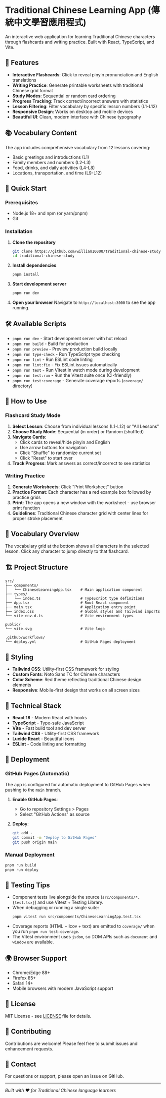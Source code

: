# Traditional Chinese Learning App (傳統中文學習應用程式)

An interactive web application for learning Traditional Chinese characters through flashcards and writing practice. Built with React, TypeScript, and Vite.

## 🌟 Features

- **Interactive Flashcards**: Click to reveal pinyin pronunciation and English translations
- **Writing Practice**: Generate printable worksheets with traditional Chinese grid format
- **Study Modes**: Sequential or random card ordering
- **Progress Tracking**: Track correct/incorrect answers with statistics
- **Lesson Filtering**: Filter vocabulary by specific lesson numbers (L1-L12)
- **Responsive Design**: Works on desktop and mobile devices
- **Beautiful UI**: Clean, modern interface with Chinese typography

## 📚 Vocabulary Content

The app includes comprehensive vocabulary from 12 lessons covering:
- Basic greetings and introductions (L1)
- Family members and numbers (L2-L3)
- Food, drinks, and daily activities (L4-L8)
- Locations, transportation, and time (L9-L12)

## 🚀 Quick Start

### Prerequisites

- Node.js 18+ and npm (or yarn/pnpm)
- Git

### Installation

1. **Clone the repository**
   ```bash
   git clone https://github.com/william10000/traditional-chinese-study.git
   cd traditional-chinese-study
   ```

2. **Install dependencies**
   ```bash
   pnpm install
   ```

3. **Start development server**
   ```bash
   pnpm run dev
   ```

4. **Open your browser**
   Navigate to `http://localhost:3000` to see the app running.

## 🛠️ Available Scripts

- `pnpm run dev` - Start development server with hot reload
- `pnpm run build` - Build for production
- `pnpm run preview` - Preview production build locally
- `pnpm run type-check` - Run TypeScript type checking
- `pnpm run lint` - Run ESLint code linting
- `pnpm run lint:fix` - Fix ESLint issues automatically
- `pnpm run test` - Run Vitest in watch mode during development
- `pnpm run test:run` - Run the Vitest suite once (CI-friendly)
- `pnpm run test:coverage` - Generate coverage reports (`coverage/` directory)

## 🎯 How to Use

### Flashcard Study Mode

1. **Select Lesson**: Choose from individual lessons (L1-L12) or "All Lessons"
2. **Choose Study Mode**: Sequential (in order) or Random (shuffled)
3. **Navigate Cards**:
   - Click cards to reveal/hide pinyin and English
   - Use arrow buttons for navigation
   - Click "Shuffle" to randomize current set
   - Click "Reset" to start over
4. **Track Progress**: Mark answers as correct/incorrect to see statistics

### Writing Practice

1. **Generate Worksheets**: Click "Print Worksheet" button
2. **Practice Format**: Each character has a red example box followed by practice grids
3. **Print**: The app opens a new window with the worksheet - use browser print function
4. **Guidelines**: Traditional Chinese character grid with center lines for proper stroke placement

## 📖 Vocabulary Overview

The vocabulary grid at the bottom shows all characters in the selected lesson. Click any character to jump directly to that flashcard.

## 🏗️ Project Structure

```
src/
├── components/
│   └── ChineseLearningApp.tsx    # Main application component
├── types/
│   └── index.ts                  # TypeScript type definitions
├── App.tsx                       # Root React component
├── main.tsx                      # Application entry point
├── index.css                     # Global styles and Tailwind imports
└── vite-env.d.ts                 # Vite environment types

public/
└── vite.svg                      # Vite logo

.github/workflows/
└── deploy.yml                    # GitHub Pages deployment
```

## 🎨 Styling

- **Tailwind CSS**: Utility-first CSS framework for styling
- **Custom Fonts**: Noto Sans TC for Chinese characters
- **Color Scheme**: Red theme reflecting traditional Chinese design elements
- **Responsive**: Mobile-first design that works on all screen sizes

## 🔧 Technical Stack

- **React 18** - Modern React with hooks
- **TypeScript** - Type-safe JavaScript
- **Vite** - Fast build tool and dev server
- **Tailwind CSS** - Utility-first CSS framework
- **Lucide React** - Beautiful icons
- **ESLint** - Code linting and formatting

## 🚀 Deployment

### GitHub Pages (Automatic)

The app is configured for automatic deployment to GitHub Pages when pushing to the `main` branch.

1. **Enable GitHub Pages**:
   - Go to repository Settings > Pages
   - Select "GitHub Actions" as source

2. **Deploy**:
   ```bash
   git add .
   git commit -m "Deploy to GitHub Pages"
   git push origin main
   ```

### Manual Deployment

```bash
pnpm run build
pnpm run deploy
```

## 🧪 Testing Tips

- Component tests live alongside the source (`src/components/*.{test.tsx}`) and use Vitest + Testing Library.
- When debugging or running a single suite:
  ```bash
  pnpm vitest run src/components/ChineseLearningApp.test.tsx
  ```
- Coverage reports (HTML + lcov + text) are emitted to `coverage/` when you run `pnpm run test:coverage`.
- The Vitest environment uses `jsdom`, so DOM APIs such as `document` and `window` are available.

## 🌍 Browser Support

- Chrome/Edge 88+
- Firefox 85+
- Safari 14+
- Mobile browsers with modern JavaScript support

## 📝 License

MIT License - see [LICENSE](LICENSE) file for details.

## 🤝 Contributing

Contributions are welcome! Please feel free to submit issues and enhancement requests.

## 📧 Contact

For questions or support, please open an issue on GitHub.

---

*Built with ❤️ for Traditional Chinese language learners*

